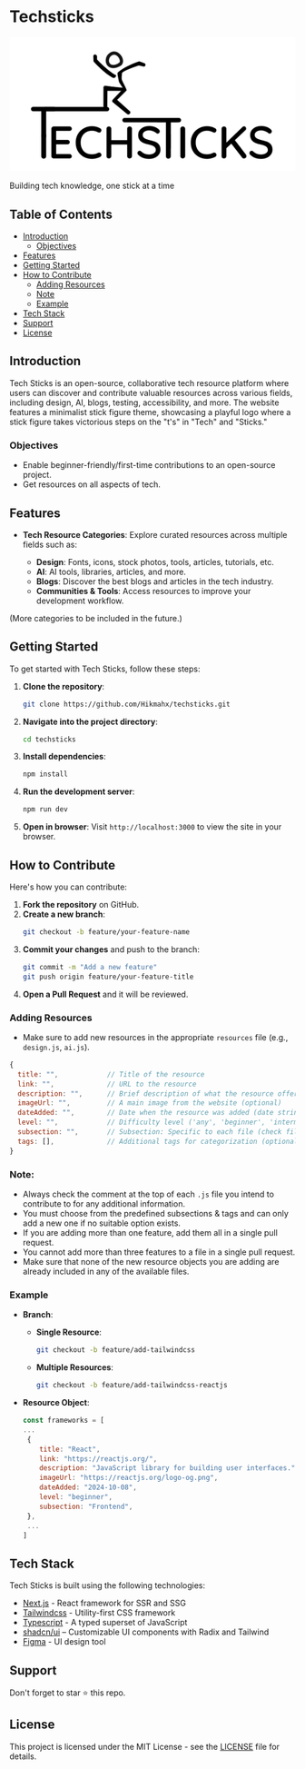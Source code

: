 # Techsticks

![techstick logo](/public/logo-lg.svg)

Building tech knowledge, one stick at a time

## Table of Contents

- [Introduction](#introduction)
  - [Objectives](#objectives)
- [Features](#features)
- [Getting Started](#getting-started)
- [How to Contribute](#how-to-contribute)
  - [Adding Resources](#adding-resources)
  - [Note](#note)
  - [Example](#example)
- [Tech Stack](#tech-stack)
- [Support](#support)
- [License](#license)

## Introduction

Tech Sticks is an open-source, collaborative tech resource platform where users can discover and contribute valuable resources across various fields, including design, AI, blogs, testing, accessibility, and more. The website features a minimalist stick figure theme, showcasing a playful logo where a stick figure takes victorious steps on the "t's" in "Tech" and "Sticks."

### Objectives

- Enable beginner-friendly/first-time contributions to an open-source project.
- Get resources on all aspects of tech.

## Features

- **Tech Resource Categories**: Explore curated resources across multiple fields such as:

  - **Design**: Fonts, icons, stock photos, tools, articles, tutorials, etc.
  - **AI**: AI tools, libraries, articles, and more.
  - **Blogs**: Discover the best blogs and articles in the tech industry.
  - **Communities & Tools**: Access resources to improve your development workflow.

(More categories to be included in the future.)

## Getting Started

To get started with Tech Sticks, follow these steps:

1. **Clone the repository**:
   ```bash
   git clone https://github.com/Hikmahx/techsticks.git
   ```
2. **Navigate into the project directory**:
   ```bash
   cd techsticks
   ```
3. **Install dependencies**:
   ```bash
   npm install
   ```
4. **Run the development server**:
   ```bash
   npm run dev
   ```
5. **Open in browser**:
   Visit `http://localhost:3000` to view the site in your browser.

## How to Contribute

Here's how you can contribute:

1. **Fork the repository** on GitHub.
2. **Create a new branch**:
   ```bash
   git checkout -b feature/your-feature-name
   ```
3. **Commit your changes** and push to the branch:
   ```bash
   git commit -m "Add a new feature"
   git push origin feature/your-feature-title
   ```
4. **Open a Pull Request** and it will be reviewed.

### Adding Resources

- Make sure to add new resources in the appropriate `resources` file (e.g., `design.js`, `ai.js`).

```js
{
  title: "",            // Title of the resource
  link: "",             // URL to the resource
  description: "",      // Brief description of what the resource offers 
  imageUrl: "",         // A main image from the website (optional)
  dateAdded: "",        // Date when the resource was added (date string)
  level: "",            // Difficulty level ('any', 'beginner', 'intermediate', 'advanced')
  subsection: "",       // Subsection: Specific to each file (check file for available subsections)
  tags: [],             // Additional tags for categorization (optional, max 5)
}
```

### Note:

- Always check the comment at the top of each `.js` file you intend to contribute to for any additional information.
- You must choose from the predefined subsections & tags and can only add a new one if no suitable option exists.
- If you are adding more than one feature, add them all in a single pull request.
- You cannot add more than three features to a file in a single pull request.
- Make sure that none of the new resource objects you are adding are already included in any of the available files.

### Example

- **Branch**:

  - **Single Resource**:

    ```bash
    git checkout -b feature/add-tailwindcss
    ```

  - **Multiple Resources**:

    ```bash
    git checkout -b feature/add-tailwindcss-reactjs
    ```

- **Resource Object**:

  ```js
  const frameworks = [
  ...
   {
      title: "React",
      link: "https://reactjs.org/",
      description: "JavaScript library for building user interfaces.",
      imageUrl: "https://reactjs.org/logo-og.png",
      dateAdded: "2024-10-08",
      level: "beginner",
      subsection: "Frontend",
   },
   ...
  ]
  ```

## Tech Stack

Tech Sticks is built using the following technologies:

- [Next.js](https://nextjs.org/) - React framework for SSR and SSG
- [Tailwindcss](https://tailwindcss.com/) - Utility-first CSS framework
- [Typescript](https://www.typescript.org/) - A typed superset of JavaScript
- [shadcn/ui](https://ui.shadcn.com/) – Customizable UI components with Radix and Tailwind
- [Figma](https://www.figma.com) - UI design tool

## Support

Don't forget to star ⭐️ this repo.

## License

This project is licensed under the MIT License - see the [LICENSE](/LICENSE) file for details.
